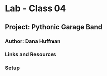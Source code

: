 # Lab - Class 04

## Project: Pythonic Garage Band

### Author: Dana Huffman

### Links and Resources

### Setup